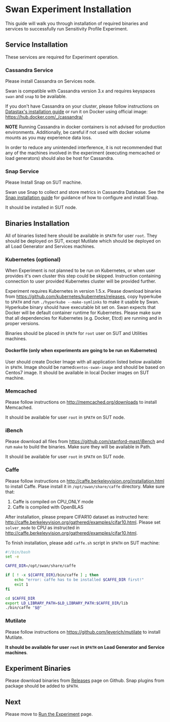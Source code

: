 # Swan Experiment Installation
This guide will walk you through installation of required binaries and services to successfully run Sensitivity Profile Experiment.

## Service Installation
These services are required for Experiment operation. 

### Cassandra Service
Please install Cassandra on Services node.

Swan is compatible with Cassandra version 3.x and requires keyspaces `swan` and `snap` to be available.

If you don't have Cassandra on your cluster, please follow instructions on [Datastax's installation guide](http://docs.datastax.com/en/cassandra/3.x/cassandra/cassandraAbout.html) or run it on Docker using official image: https://hub.docker.com/_/cassandra/

**NOTE** Running Cassandra in docker containers is not advised for production environments.
Additionally, be careful if not used with docker volume mounts as you may experience data loss.

In order to reduce any unintended interference, it is not recommended that any of the machines involved in the experiment (executing memcached or load generators) should also be host for Cassandra. 

### Snap Service
Please Install Snap on SUT machine.

Swan use Snap to collect and store metrics in Cassandra Database. See the [Snap installation guide](https://github.com/intelsdi-x/snap#installation) for guidance of how to configure and install Snap.

It should be installed in SUT node. 

## Binaries Installation
All of binaries listed here should be available in `$PATH` for user `root`. They should be deployed on SUT, except Mutilate which should be deployed on all Load Generator and Services machines.

### Kubernetes (optional)
When Experiment is not planned to be run on Kubernetes, or when user provides it's own cluster this step could be skipped. Instruction containing connection to user provided Kubernetes cluster will be provided further.

Experiment requires Kubernetes in version 1.5.x. 
Please download binaries from https://github.com/kubernetes/kubernetes/releases, copy hyperkube to `$PATH` and run `./hyperkube --make-symlinks` to make it usable by Swan. Hyperkube binary should have executable bit set on. Swan expects that Docker will be default container runtime for Kubernetes. Please make sure that all dependencies for Kubernetes (e.g. Docker, Etcd) are running and in proper versions.

Binaries should be placed in `$PATH` for `root` user on SUT and Utilities machines.
 
#### Dockerfile (only when experiments are going to be run on Kubernetes)
User should create Docker Image with all application listed below available in `$PATH`. Image should be named`centos-swan-image` and should be based on Centos7 image. It should be available in local Docker images on SUT machine.

### Memcached
Please follow instructions on http://memcached.org/downloads to install Memcached.

It should be available for user `root` in  `$PATH` on SUT node. 

### iBench
Please download all files from https://github.com/stanford-mast/iBench and run `make` to build the binaries. Make sure they will be available in Path.

It should be available for user `root` in `$PATH` on SUT node.

### Caffe
Please follow instructions on http://caffe.berkeleyvision.org/installation.html to install Caffe. Plase install it in `/opt/swan/share/caffe` directory.
Make sure that:
1. Caffe is compiled on CPU_ONLY mode
1. Caffe is compiled with OpenBLAS

After installation, please prepare CIFAR10 dataset as instructed here: http://caffe.berkeleyvision.org/gathered/examples/cifar10.html.
Please set `solver_mode` to CPU as instructed in http://caffe.berkeleyvision.org/gathered/examples/cifar10.html.

To finish installation, please add `caffe.sh` script in `$PATH` on SUT machine:

```bash
#!/bin/bash
set -e

CAFFE_DIR=/opt/swan/share/caffe

if [ ! -x ${CAFFE_DIR}/bin/caffe ] ; then
    echo "error: caffe has to be installed $CAFFE_DIR first!"
    exit 1
fi

cd $CAFFE_DIR
export LD_LIBRARY_PATH=$LD_LIBRARY_PATH:$CAFFE_DIR/lib
./bin/caffe "$@"
```

### Mutilate
Please follow instructions on https://github.com/leverich/mutilate to install Mutilate.

**It should be available for user `root` in `$PATH` on Load Generator and Service machines**.

## Experiment Binaries

Please download binaries from [Releases](https://github.com/intelsdi-x/swan/releases) page on Github. Snap plugins from package should be added to `$PATH`.

## Next
Please move to [Run the Experiment](run_experiment.md) page.
